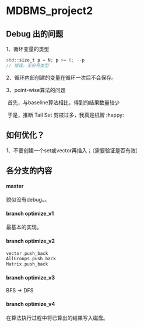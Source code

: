 # MDBMS_project2

## Debug 出的问题

1、循环变量的类型

```c++
std::size_t p = N; p >= 0; --p
// 错误，无符号类型
```

2、循环内部创建的变量在循环一次后不会保存。

3、point-wise算法的问题

​	首先，与baseline算法相比，得到的结果数量较少

​	于是，推断 Tail Set 剪枝过多，我真是机智 :happy:

## 如何优化？

1、不要创建一个set或vector再插入；（需要验证是否有效）



## 各分支的内容

#### master

貌似没有debug。。

#### branch optimize_v1

最基本的实现。

#### branch optimize_v2

```c++
vector.push_back
AllGroups.push_back
Matrix.push_back
```

#### branch optimize_v3

BFS  ->  DFS

#### branch optimize_v4

在算法执行过程中将已算出的结果写入磁盘。


